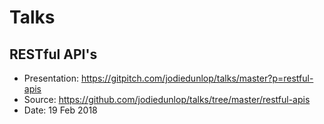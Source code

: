# Talks

## RESTful API's

- Presentation: https://gitpitch.com/jodiedunlop/talks/master?p=restful-apis
- Source: https://github.com/jodiedunlop/talks/tree/master/restful-apis
- Date: 19 Feb 2018
